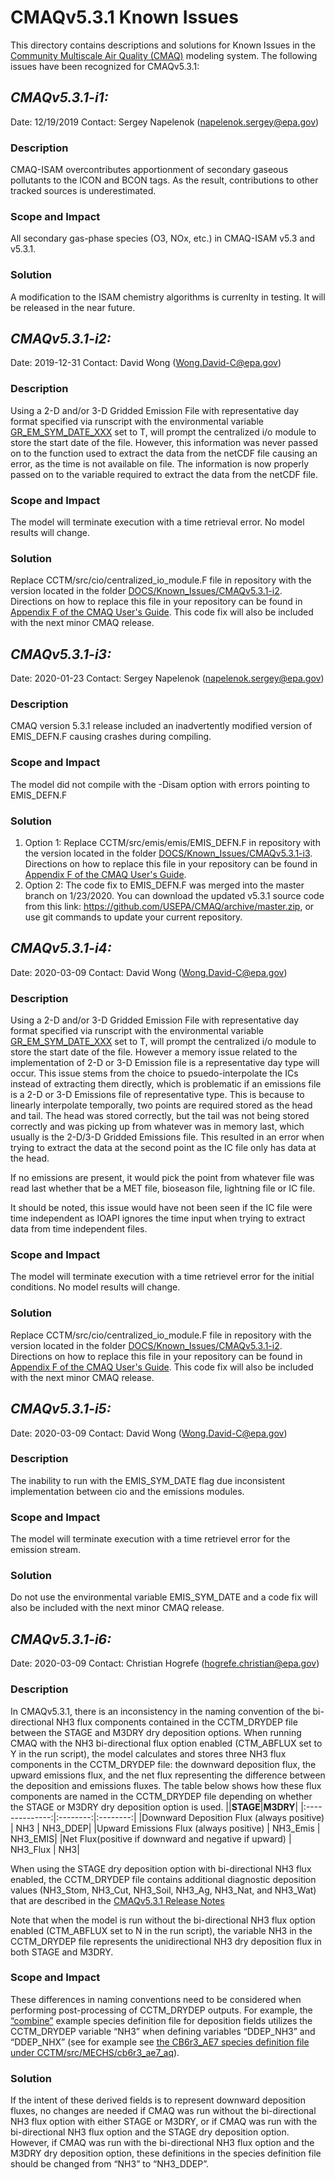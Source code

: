 CMAQv5.3.1 Known Issues
=====================

This directory contains descriptions and solutions for Known Issues in the [Community Multiscale Air Quality (CMAQ)](http://www.epa.gov/cmaq) modeling system.
The following issues have been recognized for CMAQv5.3.1:


## *CMAQv5.3.1-i1:* 
Date: 12/19/2019
Contact: Sergey Napelenok (napelenok.sergey@epa.gov)

### Description  
CMAQ-ISAM overcontributes apportionment of secondary gaseous pollutants to the ICON and BCON tags.  As the result, contributions to other tracked sources is underestimated.  

### Scope and Impact
All secondary gas-phase species (O3, NOx, etc.) in CMAQ-ISAM v5.3 and v5.3.1.

### Solution
A modification to the ISAM chemistry algorithms is currenlty in testing.  It will be released in the near future. 


## *CMAQv5.3.1-i2:* 
Date: 2019-12-31
Contact: David Wong (Wong.David-C@epa.gov) 

### Description  
Using a 2-D and/or 3-D Gridded Emission File with representative day format specified via runscript with the environmental variable [GR_EM_SYM_DATE_XXX](../Users_Guide/Appendix/CMAQ_UG_appendixA_model_options.md#offline-emissions-configuration) set to T, will prompt the centralized i/o module to store the start date of the file. However, this information was never passed on to the function used to extract the data from the netCDF file causing an error, as the time is not available on file. The information is now properly passed on to the variable required to extract the data from the netCDF file.

### Scope and Impact
The model will terminate execution with a time retrieval error. No model results will change.

### Solution
Replace CCTM/src/cio/centralized_io_module.F file in repository with the version located in the folder [DOCS/Known_Issues/CMAQv5.3.1-i2](CMAQv5.3.1-i2). Directions on how to replace this file in your repository can be found in [Appendix F of the CMAQ User's Guide](../Users_Guide/Appendix/CMAQ_UG_appendixF_importing_bugfixes.md). This code fix will also be included with the next minor CMAQ release. 


## *CMAQv5.3.1-i3:* 
Date: 2020-01-23
Contact: Sergey Napelenok (napelenok.sergey@epa.gov)

### Description  
CMAQ version 5.3.1 release included an inadvertently modified version of EMIS_DEFN.F causing crashes during compiling. 

### Scope and Impact
The model did not compile with the -Disam option with errors pointing to EMIS_DEFN.F

### Solution
1. Option 1: Replace CCTM/src/emis/emis/EMIS_DEFN.F in repository with the version located in the folder [DOCS/Known_Issues/CMAQv5.3.1-i3](CMAQv5.3.1-i3). Directions on how to replace this file in your repository can be found in [Appendix F of the CMAQ User's Guide](../Users_Guide/Appendix/CMAQ_UG_appendixF_importing_bugfixes.md). 
2. Option 2: The code fix to EMIS_DEFN.F was merged into the master branch on 1/23/2020. You can download the updated v5.3.1 source code from this link: https://github.com/USEPA/CMAQ/archive/master.zip, or use git commands to update your current repository. 


## *CMAQv5.3.1-i4:* 
Date: 2020-03-09
Contact: David Wong (Wong.David-C@epa.gov) 

### Description  
Using a 2-D and/or 3-D Gridded Emission File with representative day format specified via runscript with the environmental variable [GR_EM_SYM_DATE_XXX](../Users_Guide/Appendix/CMAQ_UG_appendixA_model_options.md#offline-emissions-configuration) set to T, will prompt the centralized i/o module to store the start date of the file. However a memory issue related to the implementation of 2-D or 3-D Emission file is a representative day type will occur. This issue stems from the choice to psuedo-interpolate the ICs instead of extracting them directly, which is problematic if an emissions file is a 2-D or 3-D Emissions file of representative type. This is because to linearly interpolate temporally, two points are required stored as the head and tail. The head was stored correctly, but the tail was not being stored correctly and was picking up from whatever was in memory last, which usually is the 2-D/3-D Gridded Emissions file. This resulted in an error when trying to extract the data at the second point as the IC file only has data at the head.

If no emissions are present, it would pick the point from whatever file was read last whether that be a MET file, bioseason file, lightning file or IC file.

It should be noted, this issue would have not been seen if the IC file were time independent as IOAPI ignores the time input when trying to extract data from time independent files.

### Scope and Impact
The model will terminate execution with a time retrievel error for the initial conditions. No model results will change.

### Solution
Replace CCTM/src/cio/centralized_io_module.F file in repository with the version located in the folder [DOCS/Known_Issues/CMAQv5.3.1-i2](CMAQv5.3.1-i2). Directions on how to replace this file in your repository can be found in [Appendix F of the CMAQ User's Guide](../Users_Guide/Appendix/CMAQ_UG_appendixF_importing_bugfixes.md). This code fix will also be included with the next minor CMAQ release.

## *CMAQv5.3.1-i5:* 
Date: 2020-03-09
Contact: David Wong (Wong.David-C@epa.gov) 

### Description  
The inability to run with the EMIS_SYM_DATE flag due inconsistent implementation between cio and the emissions modules.

### Scope and Impact
The model will terminate execution with a time retrievel error for the emission stream.

### Solution
Do not use the environmental variable EMIS_SYM_DATE and a code fix will also be included with the next minor CMAQ release.

## *CMAQv5.3.1-i6:* 
Date: 2020-03-09
Contact: Christian Hogrefe (hogrefe.christian@epa.gov)

### Description  
In CMAQv5.3.1, there is an inconsistency in the naming convention of the bi-directional NH3 flux components contained in the CCTM_DRYDEP file between the STAGE and M3DRY dry deposition options. When running CMAQ with the NH3 bi-directional flux option enabled (CTM_ABFLUX set to Y in the run script), the model calculates and stores three NH3 flux components in the CCTM_DRYDEP file: the downward deposition flux, the upward emissions flux, and the net flux representing the difference between the deposition and emissions fluxes. The table below shows how these flux components are named in the CCTM_DRYDEP file depending on whether the STAGE or M3DRY dry deposition option is used. 
||**STAGE**|**M3DRY**|
|:--------------:|:--------:|:--------:|
|Downward Deposition Flux (always positive)  |	NH3	      | NH3_DDEP|
|Upward Emissions Flux (always positive)	   |  NH3_Emis	| NH3_EMIS|
|Net Flux(positive if downward and negative if upward)  | NH3_Flux |	NH3|

When using the STAGE dry deposition option with bi-directional NH3 flux enabled, the CCTM_DRYDEP file contains additional diagnostic deposition values (NH3_Stom, NH3_Cut, NH3_Soil, NH3_Ag, NH3_Nat, and NH3_Wat) that are described in the [CMAQv5.3.1 Release Notes]( ../Release_Notes/CMAQv5.3.1_bugfixes.md#5-stage)

Note that when the model is run without the bi-directional NH3 flux option enabled (CTM_ABFLUX set to N in the run script), the variable NH3 in the CCTM_DRYDEP file represents the unidirectional NH3 dry deposition flux in both STAGE and M3DRY.

### Scope and Impact
These differences in naming conventions need to be considered when performing post-processing of CCTM_DRYDEP outputs. For example, the [“combine”](../../POST/combine/README.md) example species definition file for deposition fields utilizes the CCTM_DRYDEP variable “NH3” when defining variables “DDEP_NH3” and “DDEP_NHX” (see for example see [the CB6r3_AE7 species definition file under CCTM/src/MECHS/cb6r3_ae7_aq](../../CCTM/src/MECHS/cb6r3_ae7_aq/SpecDef_Dep_cb6r3_ae7_aq.txt)). 

### Solution
If the intent of these derived fields is to represent downward deposition fluxes, no changes are needed if CMAQ was run without the bi-directional NH3 flux option with either STAGE or M3DRY, or if CMAQ was run with the bi-directional NH3 flux option and the STAGE dry deposition option. However, if CMAQ was run with the bi-directional NH3 flux option and the M3DRY dry deposition option, these definitions in the species definition file should be changed from “NH3” to “NH3_DDEP”.
